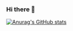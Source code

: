 ### Hi there 👋

[![Anurag's GitHub stats](https://github-readme-stats.vercel.app/api?username=diogoantunes25&theme=onedark)](https://github.com/anuraghazra/github-readme-stats)

